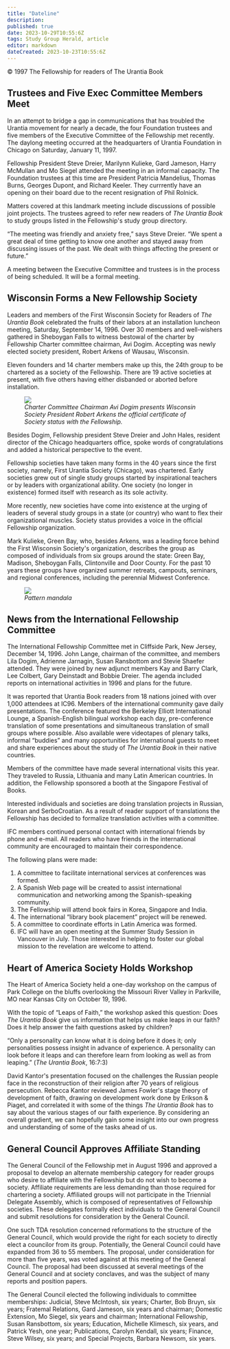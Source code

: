 ```yaml
---
title: "Dateline"
description: 
published: true
date: 2023-10-29T10:55:6Z
tags: Study Group Herald, article
editor: markdown
dateCreated: 2023-10-23T10:55:6Z
---
```


<p class="v-card v-sheet theme--light gray lighten-3 px-2">© 1997 The Fellowship for readers of The Urantia Book</p>

## Trustees and Five Exec Committee Members Meet

In an attempt to bridge a gap in communications that has troubled the Urantia movement for nearly a decade, the four Foundation trustees and five members of the Executive Committee of the Fellowship met recently. The daylong meeting occurred at the headquarters of Urantia Foundation in Chicago on Saturday, January 11, 1997.

Fellowship President Steve Dreier, Marilynn Kulieke, Gard Jameson, Harry McMullan and Mo Siegel attended the meeting in an informal capacity. The Foundation trustees at this time are President Patricia Mandelius, Thomas Burns, Georges Dupont, and Richard Keeler. They currrently have an opening on their board due to the recent resignation of Phil Rolnick.

Matters covered at this landmark meeting include discussions of possible joint projects. The trustees agreed to refer new readers of _The Urantia Book_ to study groups listed in the Fellowship's study group directory.

“The meeting was friendly and anxiety free,” says Steve Dreier. “We spent a great deal of time getting to know one another and stayed away from discussing issues of the past. We dealt with things affecting the present or future.”

A meeting between the Executive Committee and trustees is in the process of being scheduled. It will be a formal meeting.

## Wisconsin Forms a New Fellowship Society

Leaders and members of the First Wisconsin Society for Readers of _The Urantia Book_ celebrated the fruits of their labors at an installation luncheon meeting, Saturday, September 14, 1996. Over 30 members and well-wishers gathered in Sheboygan Falls to witness bestowal of the charter by Fellowship Charter committee chairman, Avi Dogim. Accepting was newly elected society president, Robert Arkens of Wausau, Wisconsin.

Eleven founders and 14 charter members make up this, the 24th group to be chartered as a society of the Fellowship. There are 19 active societies at present, with five others having either disbanded or aborted before installation. 

<figure id="Figure_1" class="image urantiapedia">
<img src="/image/article/Study_Group_Herald/Robert_Arkens.jpg">
<figcaption><em>Charter Committee Chairman Avi Dogim presents Wisconsin Society President Robert Arkens the official certificate of Society status with the Fellowship.</em></figcaption>
</figure>


Besides Dogim, Fellowship president Steve Dreier and John Hales, resident director of the Chicago headquarters office, spoke words of congratulations and added a historical perspective to the event.

Fellowship societies have taken many forms in the 40 years since the first society, namely, First Urantia Society (Chicago), was chartered. Early societies grew out of single study groups started by inspirational teachers or by leaders with organizational ability. One society (no longer in existence) formed itself with research as its sole activity.

More recently, new societies have come into existence at the urging of leaders of several study groups in a state (or country) who want to flex their organizational muscles. Society status provides a voice in the official Fellowship organization.

Mark Kulieke, Green Bay, who, besides Arkens, was a leading force behind the First Wisconsin Society's organization, describes the group as composed of individuals from six groups around the state: Green Bay, Madison, Sheboygan Falls, Clintonville and Door County. For the past 10 years these groups have organized summer retreats, campouts, seminars, and regional conferences, including the perennial Midwest Conference.

<figure id="Figure_2" class="image urantiapedia">
<img src="/image/article/Study_Group_Herald/Pattern_mandala_2.jpg">
<figcaption><em>Pattern mandala</em></figcaption>
</figure>


## News from the International Fellowship Committee

The International Fellowship Committee met in Cliffside Park, New Jersey, December 14, 1996. John Lange, chairman of the committee, and members Lila Dogim, Adrienne Jarnagin, Susan Ransbottom and Stevie Shaefer attended. They were joined by new adjunct members Kay and Barry Clark, Lee Colbert, Gary Deinstadt and Bobbie Dreier. The agenda included reports on international activities in 1996 and plans for the future.

It was reported that Urantia Book readers from 18 nations joined with over 1,000 attendees at IC96. Members of the international community gave daily presentations. The conference featured the Berkeley Elliott International Lounge, a Spanish-English bilingual workshop each day, pre-conference translation of some presentations and simultaneous translation of small groups where possible. Also available were videotapes of plenary talks, informal “buddies” and many opportunities for international guests to meet and share experiences about the study of _The Urantia Book_ in their native countries.

Members of the committee have made several international visits this year. They traveled to Russia, Lithuania and many Latin American countries. In addition, the Fellowship sponsored a booth at the Singapore Festival of Books.

Interested individuals and societies are doing translation projects in Russian, Korean and SerboCroatian. As a result of reader support of translations the Fellowship has decided to formalize translation activities with a committee.

IFC members continued personal contact with international friends by phone and e-mail. All readers who have friends in the international community are encouraged to maintain their correspondence.

The following plans were made:

1. A committee to facilitate international services at conferences was formed.
2. A Spanish Web page will be created to assist international communication and networking among the Spanish-speaking community.
3. The Fellowship will attend book fairs in Korea, Singapore and India.
4. The international “library book placement” project will be renewed.
5. A committee to coordinate efforts in Latin America was formed.
6. IFC will have an open meeting at the Summer Study Session in Vancouver in July. Those interested in helping to foster our global mission to the revelation are welcome to attend.

## Heart of America Society Holds Workshop

The Heart of America Society held a one-day workshop on the campus of Park College on the bluffs overlooking the Missouri River Valley in Parkville, MO near Kansas City on October 19, 1996.

With the topic of “Leaps of Faith,” the workshop asked this question: Does _The Urantia Book_ give us information that helps us make leaps in our faith? Does it help answer the faith questions asked by children?

“Only a personality can know what it is doing before it does it; only personalities possess insight in advance of experience. A personality can look before it leaps and can therefore learn from looking as well as from leaping.” (_The Urantia Book_, 16:7:3)

David Kantor's presentation focused on the challenges the Russian people face in the reconstruction of their religion after 70 years of religious persecution. Rebecca Kantor reviewed James Fowler's stage theory of development of faith, drawing on development work done by Erikson \& Piaget, and correlated it with some of the things _The Urantia Book_ has to say about the various stages of our faith experience. By considering an overall gradient, we can hopefully gain some insight into our own progress and understanding of some of the tasks ahead of us.

## General Council Approves Affiliate Standing

The General Council of the Fellowship met in August 1996 and approved a proposal to develop an alternate membership category for reader groups who desire to affiliate with the Fellowship but do not wish to become a society. Affiliate requirements are less demanding than those required for chartering a society. Affiliated groups will not participate in the Triennial Delegate Assembly, which is composed of representatives of Fellowship societies. These delegates formally elect individuals to the General Council and submit resolutions for consideration by the General Council.

One such TDA resolution concerned reformations to the structure of the General Council, which would provide the right for each society to directly elect a councilor from its group. Potentially, the General Council could have expanded from 36 to 55 members. The proposal, under consideration for more than five years, was voted against at this meeting of the General Council. The proposal had been discussed at several meetings of the General Council and at society conclaves, and was the subject of many reports and position papers.

The General Council elected the following individuals to committee memberships: Judicial, Steve McIntosh, six years; Charter, Bob Bruyn, six years; Fratemal Relations, Gard Jameson, six years and chairman; Domestic Extension, Mo Siegel, six years and chairman; International Fellowship, Susan Ransbottom, six years; Education, Michelle Klimesch, six years, and Patrick Yesh, one year; Publications, Carolyn Kendall, six years; Finance, Steve Wilsey, six years; and Special Projects, Barbara Newsom, six years.